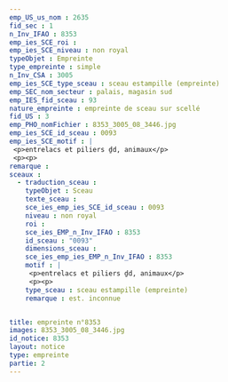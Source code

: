 ```yaml
---
emp_US_us_nom : 2635
fid_sec : 1
n_Inv_IFAO : 8353
emp_ies_SCE_roi : 
emp_ies_SCE_niveau : non royal
typeObjet : Empreinte
type_empreinte : simple
n_Inv_CSA : 3005
emp_ies_SCE_type_sceau : sceau estampille (empreinte)
emp_SEC_nom_secteur : palais, magasin sud
emp_IES_fid_sceau : 93
nature_empreinte : empreinte de sceau sur scellé
fid_US : 3
emp_PHO_nomFichier : 8353_3005_08_3446.jpg
emp_ies_SCE_id_sceau : 0093
emp_ies_SCE_motif : |
 <p>entrelacs et piliers ḏd, animaux</p>
 <p><p>
remarque : 
sceaux :
  - traduction_sceau : 
    typeObjet : Sceau
    texte_sceau : 
    sce_ies_emp_ies_SCE_id_sceau : 0093
    niveau : non royal
    roi : 
    sce_ies_EMP_n_Inv_IFAO : 8353
    id_sceau : "0093"
    dimensions_sceau : 
    sce_ies_emp_ies_EMP_n_Inv_IFAO : 8353
    motif : |
     <p>entrelacs et piliers ḏd, animaux</p>
     <p><p>
    type_sceau : sceau estampille (empreinte)
    remarque : est. inconnue


title: empreinte n°8353
images: 8353_3005_08_3446.jpg
id_notice: 8353
layout: notice
type: empreinte
partie: 2
---
```


